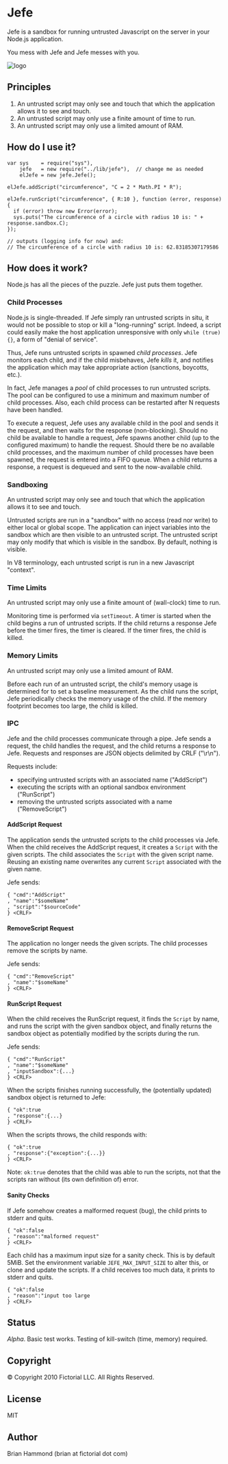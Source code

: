 # Jefe

Jefe is a sandbox for running untrusted Javascript on the server in your
Node.js application.

You mess with Jefe and Jefe messes with you.

![logo](http://github.com/fictorial/jefe/raw/master/assets/jefe.png)

## Principles

1. An untrusted script may only see and touch that which the application 
   allows it to see and touch.
2. An untrusted script may only use a finite amount of time to run.
3. An untrusted script may only use a limited amount of RAM.

## How do I use it?

    var sys    = require("sys"),
        jefe   = new require("../lib/jefe"),  // change me as needed
        elJefe = new jefe.Jefe();
    
    elJefe.addScript("circumference", "C = 2 * Math.PI * R");
    
    elJefe.runScript("circumference", { R:10 }, function (error, response) {
      if (error) throw new Error(error); 
      sys.puts("The circumference of a circle with radius 10 is: " + response.sandbox.C);
    });

    // outputs (logging info for now) and:
    // The circumference of a circle with radius 10 is: 62.83185307179586

## How does it work?

Node.js has all the pieces of the puzzle.  Jefe just puts them together.

### Child Processes

Node.js is single-threaded. If Jefe simply ran untrusted scripts in situ, it
would not be possible to stop or kill a "long-running" script.  Indeed,
a script could easily make the host application unresponsive with only `while
(true) {}`, a form of "denial of service".  

Thus, Jefe runs untrusted scripts in spawned *child processes*.  Jefe monitors
each child, and if the child misbehaves, Jefe *kills* it, and notifies the
application which may take appropriate action (sanctions, boycotts, etc.).

In fact, Jefe manages a *pool* of child processes to run untrusted scripts. The
pool can be configured to use a minimum and maximum number of child processes.
Also, each child process can be restarted after N requests have been handled.  

To execute a request, Jefe uses any available child in the pool and sends it
the request, and then waits for the response (non-blocking).  Should no child
be available to handle a request, Jefe spawns another child (up to the
configured maximum) to handle the request.  Should there be no available child
processes, and the maximum number of child processes have been spawned, the
request is entered into a FIFO queue.  When a child returns a response,
a request is dequeued and sent to the now-available child.

### Sandboxing

An untrusted script may only see and touch that which the application allows it
to see and touch.

Untrusted scripts are run in a "sandbox" with no access (read nor write) to
either local or global scope.  The application can inject variables into the
sandbox which are then visible to an untrusted script.  The untrusted script
may only modify that which is visible in the sandbox.  By default, nothing is
visible.

In V8 terminology, each untrusted script is run in a new Javascript "context".

### Time Limits

An untrusted script may only use a finite amount of (wall-clock) time to run.

Monitoring time is performed via `setTimeout`.  A timer is started when the
child begins a run of untrusted scripts.  If the child returns a response Jefe
before the timer fires, the timer is cleared.  If the timer fires, the child is
killed.

### Memory Limits

An untrusted script may only use a limited amount of RAM.

Before each run of an untrusted script, the child's memory usage is determined
for to set a baseline measurement.  As the child runs the script, Jefe
periodically checks the memory usage of the child.  If the memory footprint
becomes too large, the child is killed. 

### IPC 

Jefe and the child processes communicate through a pipe.  Jefe sends a request,
the child handles the request, and the child returns a response to Jefe.  Requests
and responses are JSON objects delimited by CRLF ("\r\n").

Requests include:

* specifying untrusted scripts with an associated name ("AddScript")
* executing the scripts with an optional sandbox environment ("RunScript")
* removing the untrusted scripts associated with a name ("RemoveScript")

#### AddScript Request

The application sends the untrusted scripts to the child processes via Jefe.
When the child receives the AddScript request, it creates a `Script` with the
given scripts. The child associates the `Script` with the given script name.
Reusing an existing name overwrites any current `Script` associated with the
given name.

Jefe sends:

    { "cmd":"AddScript"
    , "name":"$someName"
    , "script":"$sourceCode"
    } <CRLF>

#### RemoveScript Request

The application no longer needs the given scripts. The child processes remove
the scripts by name.

Jefe sends:

    { "cmd":"RemoveScript"
    , "name":"$someName"
    } <CRLF>

#### RunScript Request

When the child receives the RunScript request, it finds the `Script` by name,
and runs the script with the given sandbox object, and finally returns the
sandbox object as potentially modified by the scripts during the run.

Jefe sends:

    { "cmd":"RunScript"
    , "name":"$someName"
    , "inputSandbox":{...}
    } <CRLF>

When the scripts finishes running successfully, the (potentially updated) sandbox
object is returned to Jefe:

    { "ok":true
    , "response":{...}
    } <CRLF>

When the scripts throws, the child responds with:

    { "ok":true
    , "response":{"exception":{...}}
    } <CRLF>

Note: `ok:true` denotes that the child was able to run the scripts, not that the
scripts ran without (its own definition of) error.

#### Sanity Checks

If Jefe somehow creates a malformed request (bug), the child prints to stderr and quits.

    { "ok":false
    , "reason":"malformed request"
    } <CRLF>

Each child has a maximum input size for a sanity check.  This is by default 5MiB.
Set the environment variable `JEFE_MAX_INPUT_SIZE` to alter this, or clone and update
the scripts. If a child receives too much data, it prints to stderr and quits.

    { "ok":false
    , "reason":"input too large
    } <CRLF>

## Status

*Alpha*. Basic test works. Testing of kill-switch (time, memory) required.

## Copyright

© Copyright 2010 Fictorial LLC. All Rights Reserved.

## License

MIT

## Author

Brian Hammond (brian at fictorial dot com)

